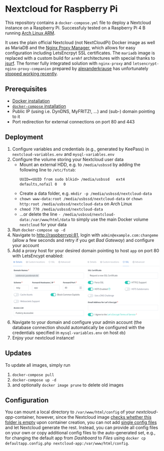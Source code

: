 # Nextcloud for Raspberry Pi
This repository contains a `docker-compose.yml` file to deploy a Nextcloud instance on a Raspberry Pi. Successfuly tested on a Raspberry Pi 4 B running [Arch Linux ARM](https://archlinuxarm.org/platforms/armv8/broadcom/raspberry-pi-4).

It uses the plain official Nextcloud (not NextCloudPi) Docker image as well as MariaDB and the [Nginx Proxy Manager](https://nginxproxymanager.com/guide/#quick-setup), which allows for easy configuration including LetsEncrpyt SSL certificates.
The `mariadb` image is replaced with a custom build for `armhf` architectures with special thanks to [jsurf](https://hub.docker.com/r/jsurf/rpi-mariadb).
The former fully integrated solution with `nginx-proxy` and `letsencrypt-nginx-proxy-companion` prepared by [alexanderkrause](https://github.com/Alexander-Krause/rpi-docker-letsencrypt-nginx-proxy-companion) has unfortunately [stopped working recently](https://github.com/nextcloud/docker/issues/1473).

## Prerequisites
- [Docker installation](https://phoenixnap.com/kb/docker-on-raspberry-pi)
- [`docker-compose` installation](https://dev.to/rohansawant/installing-docker-and-docker-compose-on-the-raspberry-pi-in-5-simple-steps-3mgl)
- Public IP (using i.e. DynDNS, MyFRITZ!, ...) and (sub-) domain pointing to it
- Port redirection for external connections on port 80 and 443

## Deployment
1. Configure variables and credentials (e.g., generated by KeePass) in `nextcloud-variables.env` and `mysql-variables.env`
1. Configure the volume storing your Nextcloud user data
    - Mount an external HDD, e.g. to `/media/usbssd` by adding the following line to `/etc/fstab`:
        ```
        UUID=<UUID from sudo blkid> /media/usbssd   ext4    defaults,nofail	0	0
        ```
    - Create a data folder, e.g. `mkdir -p /media/usbssd/nextcloud-data`
    - `chown www-data:root /media/usbssd/nextcloud-data` or `chown http:root /media/usbssd/nextcloud-data` on Arch Linux
    - `chmod 770 /media/usbssd/nextcloud-data`
    - ...or delete the line `- /media/usbssd/nextcloud-data:/var/www/html/data` to simply use the main Docker volume `nextcloud` for your data
1. Run `docker-compose up -d`
1. Navigate to [http://raspberrypi:81](http://raspberrypi:81), login with `admin@example.com:changeme` (allow a few seconds and retry if you get _Bad Gateway_) and configure your account
1. Add a proxy host for your desired domain pointing to host `app` on port 80 with LetsEncypt enabled:
![NPM Proxy Host](npm-proxy-host.png)
1. Navigate to your domain and configure your admin account (the database connection should automatically be configured with the credentials specified in `mysql-variables.env` on host `db`)
1. Enjoy your nextcloud instance!

## Updates
To update all images, simply run
1. `docker-compose pull`
2. `docker-compose up -d`
3. and optionally `docker image prune` to delete old images

## Configuration
You can mount a local directory to `/var/www/html/config` of your _nextcloud-app_-container, however, since the Nextcloud image [checks whether this folder is empty](https://github.com/nextcloud/docker/blob/master/docker-entrypoint.sh#L107) upon container creation, you can not add [single config files](https://docs.nextcloud.com/server/latest/admin_manual/configuration_server/config_sample_php_parameters.html#multiple-config-php-file) and let Nextcloud generate the rest. Instead, you can provide all config files on your own or copy additional config files to the auto-generated set, e.g., for changing the default app from _Dashboard_ to _Files_ using `docker cp defaultapp.config.php nextcloud-app:/var/www/html/config`.


